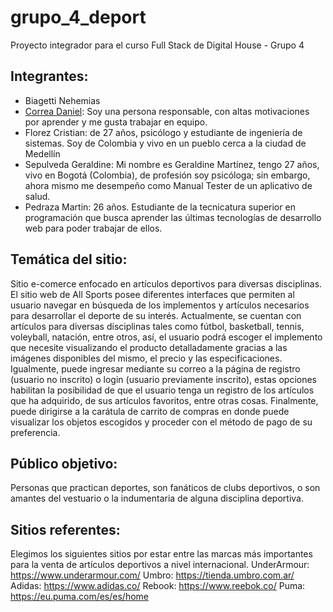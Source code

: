 # grupo_4_deport
Proyecto integrador para el curso Full Stack de Digital House - Grupo 4 

## Integrantes:
<ul>
  <li>Biagetti Nehemias</li>  
  <li><a href="https://github.com/danielcorrea28">Correa Daniel</a>: Soy una persona responsable, con altas motivaciones por aprender y me gusta trabajar en equipo.</li> 
  <li>Florez Cristian: de 27 años, psicólogo y estudiante de ingeniería de sistemas. Soy de Colombia y vivo en un pueblo cerca a la ciudad de Medellín</li>  
  <li>Sepulveda Geraldine: Mi nombre es Geraldine Martínez, tengo 27 años, vivo en Bogotá (Colombia), de profesión soy psicóloga; sin embargo, ahora mismo me desempeño como Manual Tester de un aplicativo de salud.</li>  
  <li>Pedraza Martin: 26 años. Estudiante de la tecnicatura superior en programación que busca aprender las últimas tecnologías de desarrollo web para poder trabajar de ellos.</li>
</ul>

## Temática del sitio:
  Sitio e-comerce enfocado en artículos deportivos para diversas disciplinas.
  El sitio web de All Sports posee diferentes interfaces que permiten al usuario navegar en búsqueda de los implementos y artículos necesarios para desarrollar el deporte de su interés. Actualmente, se cuentan con artículos para diversas disciplinas tales como fútbol, basketball, tennis, voleyball, natación, entre otros, así, el usuario podrá escoger el implemento que necesite visualizando el producto detalladamente gracias a las imágenes disponibles del mismo, el precio y las especificaciones. Igualmente, puede ingresar mediante su correo a la página de registro (usuario no inscrito) o login (usuario previamente inscrito), estas opciones habilitan la posibilidad de que el usuario tenga un registro de los artículos que ha adquirido, de sus artículos favoritos, entre otras cosas. Finalmente, puede dirigirse a la carátula de carrito de compras en donde puede visualizar los objetos escogidos y proceder con el método de pago de su preferencia.

## Público objetivo:
  Personas que practican deportes, son fanáticos de clubs deportivos, o son amantes del vestuario o la indumentaria de alguna disciplina deportiva.

## Sitios referentes:
  Elegimos los siguientes sitios por estar entre las marcas más importantes para la venta de artículos deportivos a nivel internacional.
  UnderArmour: https://www.underarmour.com/
  Umbro: https://tienda.umbro.com.ar/
  Adidas: https://www.adidas.co/
  Rebook: https://www.reebok.co/
  Puma: https://eu.puma.com/es/es/home
